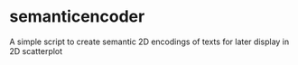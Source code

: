 # semanticencoder
A simple script to create semantic 2D encodings of texts for later display in 2D scatterplot
